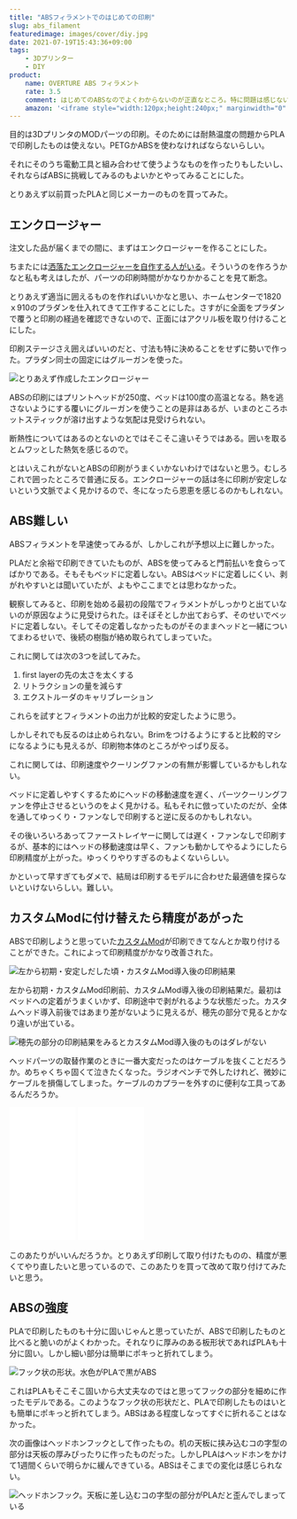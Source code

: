 ```yaml
---
title: "ABSフィラメントでのはじめての印刷"
slug: abs_filament
featuredimage: images/cover/diy.jpg
date: 2021-07-19T15:43:36+09:00
tags:
    - 3Dプリンター
    - DIY
product:
    name: OVERTURE ABS フィラメント
    rate: 3.5
    comment: はじめてのABSなのでよくわからないのが正直なところ。特に問題は感じない。
    amazon: '<iframe style="width:120px;height:240px;" marginwidth="0" marginheight="0" scrolling="no" frameborder="0" src="//rcm-fe.amazon-adsystem.com/e/cm?lt1=_blank&bc1=000000&IS2=1&bg1=FFFFFF&fc1=000000&lc1=0000FF&t=illusionspace-22&language=ja_JP&o=9&p=8&l=as4&m=amazon&f=ifr&ref=as_ss_li_til&asins=B08LNCPR9F&linkId=5678fe51794072e3d8ee12f8f640907f"></iframe>'
---
```


目的は3DプリンタのMODパーツの印刷。そのためには耐熱温度の問題からPLAで印刷したものは使えない。PETGかABSを使わなければならないらしい。

それにそのうち電動工具と組み合わせて使うようなものを作ったりもしたいし、それならばABSに挑戦してみるのもよいかとやってみることにした。

とりあえず以前買ったPLAと同じメーカーのものを買ってみた。

<!--more-->

## エンクロージャー

注文した品が届くまでの間に、まずはエンクロージャーを作ることにした。

ちまたには[洒落たエンクロージャーを自作する人がいる](https://norihiron.at.webry.info/201908/article_1.html)。そういうのを作ろうかなと私も考えはしたが、パーツの印刷時間がかなりかかることを見て断念。

とりあえず適当に囲えるものを作ればいいかなと思い、ホームセンターで1820ｘ910のプラダンを仕入れてきて工作することにした。さすがに全面をプラダンで覆うと印刷の経過を確認できないので、正面にはアクリル板を取り付けることにした。

印刷ステージさえ囲えばいいのだと、寸法も特に決めることをせずに勢いで作った。プラダン同士の固定にはグルーガンを使った。

![とりあえず作成したエンクロージャー](box.jpg)

ABSの印刷にはプリントヘッドが250度、ベッドは100度の高温となる。熱を逃さないようにする覆いにグルーガンを使うことの是非はあるが、いまのところホットスティックが溶け出すような気配は見受けられない。

断熱性についてはあるのとないのとではそこそこ違いそうではある。囲いを取るとムワッとした熱気を感じるので。

とはいえこれがないとABSの印刷がうまくいかないわけではないと思う。むしろこれで囲ったところで普通に反る。エンクロージャーの話は冬に印刷が安定しないという文脈でよく見かけるので、冬になったら恩恵を感じるのかもしれない。

## ABS難しい

ABSフィラメントを早速使ってみるが、しかしこれが予想以上に難しかった。

PLAだと余裕で印刷できていたものが、ABSを使ってみると門前払いを食らってばかりである。そもそもベッドに定着しない。ABSはベッドに定着しにくい、剥がれやすいとは聞いていたが、よもやここまでとは思わなかった。

観察してみると、印刷を始める最初の段階でフィラメントがしっかりと出ていないのが原因なように見受けられた。ほそぼそとしか出ておらず、そのせいでベッドに定着しない。そしてその定着しなかったものがそのままヘッドと一緒についてまわるせいで、後続の樹脂が絡め取られてしまっていた。

これに関しては次の3つを試してみた。

1. first layerの先の太さを太くする
2. リトラクションの量を減らす
3. エクストルーダのキャリブレーション

これらを試すとフィラメントの出力が比較的安定したように思う。

しかしそれでも反るのは止められない。Brimをつけるようにすると比較的マシになるようにも見えるが、印刷物本体のところがやっぱり反る。

これに関しては、印刷速度やクーリングファンの有無が影響しているかもしれない。

ベッドに定着しやすくするためにヘッドの移動速度を遅く、パーツクーリングファンを停止させるというのをよく見かける。私もそれに倣っていたのだが、全体を通してゆっくり・ファンなしで印刷すると逆に反るのかもしれない。

その後いろいろあってファーストレイヤーに関しては遅く・ファンなしで印刷するが、基本的にはヘッドの移動速度は早く、ファンも動かしてやるようにしたら印刷精度が上がった。ゆっくりやりすぎるのもよくないらしい。

かといって早すぎてもダメで、結局は印刷するモデルに合わせた最適値を探らないといけないらしい。難しい。

## カスタムModに付け替えたら精度があがった

ABSで印刷しようと思っていた[カスタムMod](https://note.com/newspeak/n/n293f08fbe8b9?magazine_key=m2eb1e7e9c908)が印刷できてなんとか取り付けることができた。これによって印刷精度がかなり改善された。

![左から初期・安定しだした頃・カスタムMod導入後の印刷結果](accuracy1.jpg)

左から初期・カスタムMod印刷前、カスタムMod導入後の印刷結果だ。最初はベッドへの定着がうまくいかず、印刷途中で剥がれるような状態だった。カスタムヘッド導入前後ではあまり差がないように見えるが、穂先の部分で見るとかなり違いが出ている。

![穂先の部分の印刷結果をみるとカスタムMod導入後のものはダレがない](accuracy2.jpg)

ヘッドパーツの取替作業のときに一番大変だったのはケーブルを抜くことだろうか。めちゃくちゃ固くて泣きたくなった。ラジオペンチで外したけれど、微妙にケーブルを損傷してしまった。ケーブルのカプラーを外すのに便利な工具ってあるんだろうか。

<iframe style="width:120px;height:240px;" marginwidth="0" marginheight="0" scrolling="no" frameborder="0" src="//rcm-fe.amazon-adsystem.com/e/cm?lt1=_blank&bc1=000000&IS2=1&bg1=FFFFFF&fc1=000000&lc1=0000FF&t=illusionspace-22&language=ja_JP&o=9&p=8&l=as4&m=amazon&f=ifr&ref=as_ss_li_til&asins=B00PC24Z5W&linkId=22ccca692ef02ed8804e6332997d1ea7"></iframe>

<iframe style="width:120px;height:240px;" marginwidth="0" marginheight="0" scrolling="no" frameborder="0" src="//rcm-fe.amazon-adsystem.com/e/cm?lt1=_blank&bc1=000000&IS2=1&bg1=FFFFFF&fc1=000000&lc1=0000FF&t=illusionspace-22&language=ja_JP&o=9&p=8&l=as4&m=amazon&f=ifr&ref=as_ss_li_til&asins=B000TGJSTO&linkId=3701057eb49e270f214a188e7d63d805"></iframe>

このあたりがいいんだろうか。とりあえず印刷して取り付けたものの、精度が悪くてやり直したいと思っているので、このあたりを買って改めて取り付けてみたいと思う。

## ABSの強度

PLAで印刷したものも十分に固いじゃんと思っていたが、ABSで印刷したものと比べると脆いのがよくわかった。それなりに厚みのある板形状であればPLAも十分に固い。しかし細い部分は簡単にポキっと折れてしまう。

![フック状の形状。水色がPLAで黒がABS](strength.jpg)

これはPLAもそこそこ固いから大丈夫なのではと思ってフックの部分を細めに作ったモデルである。このようなフック状の形状だと、PLAで印刷したものはいとも簡単にポキっと折れてしまう。ABSはある程度しなってすぐに折れることはなかった。

次の画像はヘッドホンフックとして作ったもの。机の天板に挟み込むコの字型の部分は天板の厚みぴったりに作ったものだった。しかしPLAはヘッドホンをかけて1週間くらいで明らかに緩んできている。ABSはそこまでの変化は感じられない。

![ヘッドホンフック。天板に差し込むコの字型の部分がPLAだと歪んでしまっている](strength2.jpg)

